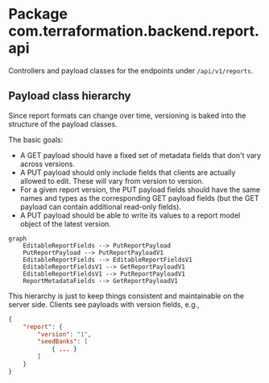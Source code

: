 # Package com.terraformation.backend.report.api

Controllers and payload classes for the endpoints under `/api/v1/reports`.

## Payload class hierarchy

Since report formats can change over time, versioning is baked into the structure of the payload classes.

The basic goals:

* A GET payload should have a fixed set of metadata fields that don't vary across versions.
* A PUT payload should only include fields that clients are actually allowed to edit. These will vary from version to version.
* For a given report version, the PUT payload fields should have the same names and types as the corresponding GET payload fields (but the GET payload can contain additional read-only fields).
* A PUT payload should be able to write its values to a report model object of the latest version.

```mermaid
graph
    EditableReportFields --> PutReportPayload
    PutReportPayload --> PutReportPayloadV1
    EditableReportFields --> EditableReportFieldsV1
    EditableReportFieldsV1 --> GetReportPayloadV1
    EditableReportFieldsV1 --> PutReportPayloadV1
    ReportMetadataFields --> GetReportPayloadV1
```

This hierarchy is just to keep things consistent and maintainable on the server side. Clients see payloads with version fields, e.g.,

```json
{
    "report": {
        "version": "1",
        "seedBanks": [
            { ... }
        ]
    }
}
```
